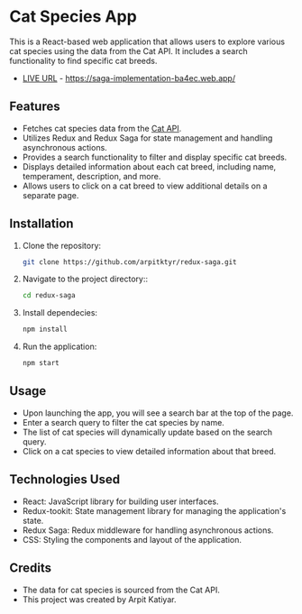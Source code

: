# Cat Species App

This is a React-based web application that allows users to explore various cat species using the data from the Cat API. It includes a search functionality to find specific cat breeds.

- [LIVE URL](https://saga-implementation-ba4ec.web.app/) - https://saga-implementation-ba4ec.web.app/

## Features

- Fetches cat species data from the [Cat API](https://api.thecatapi.com/v1/breeds).
- Utilizes Redux and Redux Saga for state management and handling asynchronous actions.
- Provides a search functionality to filter and display specific cat breeds.
- Displays detailed information about each cat breed, including name, temperament, description, and more.
- Allows users to click on a cat breed to view additional details on a separate page.

## Installation

1. Clone the repository:

   ```bash
   git clone https://github.com/arpitktyr/redux-saga.git
   ```

2. Navigate to the project directory::

   ```bash
   cd redux-saga
   ```

3. Install dependecies:

   ```bash
   npm install
   ```

4. Run the application:

   ```bash
   npm start
   ```

## Usage

- Upon launching the app, you will see a search bar at the top of the page.
- Enter a search query to filter the cat species by name.
- The list of cat species will dynamically update based on the search query.
- Click on a cat species to view detailed information about that breed.

## Technologies Used

- React: JavaScript library for building user interfaces.
- Redux-tookit: State management library for managing the application's state.
- Redux Saga: Redux middleware for handling asynchronous actions.
- CSS: Styling the components and layout of the application.

## Credits

- The data for cat species is sourced from the Cat API.
- This project was created by Arpit Katiyar.
